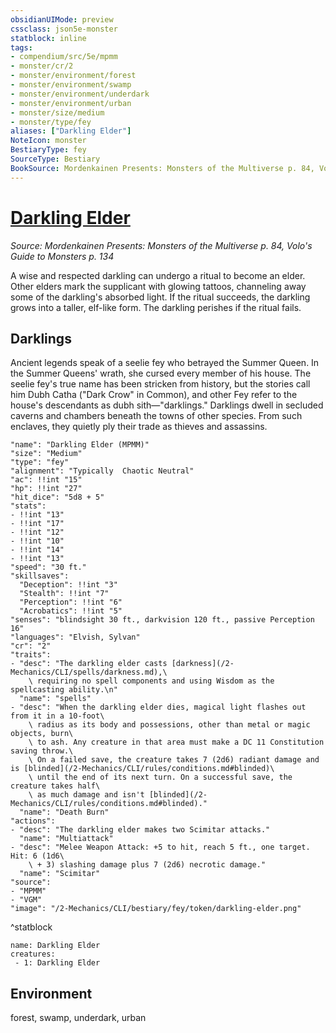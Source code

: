 ```yaml
---
obsidianUIMode: preview
cssclass: json5e-monster
statblock: inline
tags:
- compendium/src/5e/mpmm
- monster/cr/2
- monster/environment/forest
- monster/environment/swamp
- monster/environment/underdark
- monster/environment/urban
- monster/size/medium
- monster/type/fey
aliases: ["Darkling Elder"]
NoteIcon: monster
BestiaryType: fey
SourceType: Bestiary
BookSource: Mordenkainen Presents: Monsters of the Multiverse p. 84, Volo's Guide to Monsters p. 134
---
```

# [Darkling Elder](2-Mechanics/CLI/bestiary/fey/darkling-elder-mpmm.md)
*Source: Mordenkainen Presents: Monsters of the Multiverse p. 84, Volo's Guide to Monsters p. 134*  

A wise and respected darkling can undergo a ritual to become an elder. Other elders mark the supplicant with glowing tattoos, channeling away some of the darkling's absorbed light. If the ritual succeeds, the darkling grows into a taller, elf-like form. The darkling perishes if the ritual fails.

## Darklings

Ancient legends speak of a seelie fey who betrayed the Summer Queen. In the Summer Queens' wrath, she cursed every member of his house. The seelie fey's true name has been stricken from history, but the stories call him Dubh Catha ("Dark Crow" in Common), and other Fey refer to the house's descendants as dubh sith—"darklings." Darklings dwell in secluded caverns and chambers beneath the towns of other species. From such enclaves, they quietly ply their trade as thieves and assassins.

```statblock
"name": "Darkling Elder (MPMM)"
"size": "Medium"
"type": "fey"
"alignment": "Typically  Chaotic Neutral"
"ac": !!int "15"
"hp": !!int "27"
"hit_dice": "5d8 + 5"
"stats":
- !!int "13"
- !!int "17"
- !!int "12"
- !!int "10"
- !!int "14"
- !!int "13"
"speed": "30 ft."
"skillsaves":
  "Deception": !!int "3"
  "Stealth": !!int "7"
  "Perception": !!int "6"
  "Acrobatics": !!int "5"
"senses": "blindsight 30 ft., darkvision 120 ft., passive Perception 16"
"languages": "Elvish, Sylvan"
"cr": "2"
"traits":
- "desc": "The darkling elder casts [darkness](/2-Mechanics/CLI/spells/darkness.md),\
    \ requiring no spell components and using Wisdom as the spellcasting ability.\n"
  "name": "spells"
- "desc": "When the darkling elder dies, magical light flashes out from it in a 10-foot\
    \ radius as its body and possessions, other than metal or magic objects, burn\
    \ to ash. Any creature in that area must make a DC 11 Constitution saving throw.\
    \ On a failed save, the creature takes 7 (2d6) radiant damage and is [blinded](/2-Mechanics/CLI/rules/conditions.md#blinded)\
    \ until the end of its next turn. On a successful save, the creature takes half\
    \ as much damage and isn't [blinded](/2-Mechanics/CLI/rules/conditions.md#blinded)."
  "name": "Death Burn"
"actions":
- "desc": "The darkling elder makes two Scimitar attacks."
  "name": "Multiattack"
- "desc": "Melee Weapon Attack: +5 to hit, reach 5 ft., one target. Hit: 6 (1d6\
    \ + 3) slashing damage plus 7 (2d6) necrotic damage."
  "name": "Scimitar"
"source":
- "MPMM"
- "VGM"
"image": "/2-Mechanics/CLI/bestiary/fey/token/darkling-elder.png"
```
^statblock

```encounter-table
name: Darkling Elder
creatures:
 - 1: Darkling Elder
```

## Environment

forest, swamp, underdark, urban